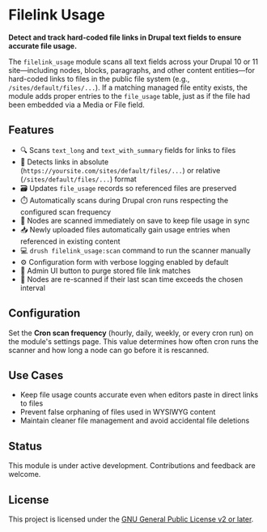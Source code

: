 # Filelink Usage

**Detect and track hard-coded file links in Drupal text fields to ensure accurate file usage.**

The `filelink_usage` module scans all text fields across your Drupal 10 or 11 site—including nodes, blocks, paragraphs, and other content entities—for hard-coded links to files in the public file system (e.g., `/sites/default/files/...`). If a matching managed file entity exists, the module adds proper entries to the `file_usage` table, just as if the file had been embedded via a Media or File field.

## Features

- 🔍 Scans `text_long` and `text_with_summary` fields for links to files
- 🧠 Detects links in absolute (`https://yoursite.com/sites/default/files/...`) or relative (`/sites/default/files/...`) format
- 🗃️ Updates `file_usage` records so referenced files are preserved
- ⏱️ Automatically scans during Drupal cron runs respecting the configured scan frequency
- 💾 Nodes are scanned immediately on save to keep file usage in sync
- 📥 Newly uploaded files automatically gain usage entries when referenced
  in existing content
- 💻 `drush filelink_usage:scan` command to run the scanner manually
- ⚙️ Configuration form with verbose logging enabled by default
- 🧹 Admin UI button to purge stored file link matches
- 📅 Nodes are re-scanned if their last scan time exceeds the chosen interval

## Configuration

Set the **Cron scan frequency** (hourly, daily, weekly, or every cron run) on the module's
settings page. This value determines how often cron runs the scanner and how
long a node can go before it is rescanned.

## Use Cases

- Keep file usage counts accurate even when editors paste in direct links to files
- Prevent false orphaning of files used in WYSIWYG content
- Maintain cleaner file management and avoid accidental file deletions

## Status

This module is under active development. Contributions and feedback are welcome.

## License

This project is licensed under the [GNU General Public License v2 or later](LICENSE).
